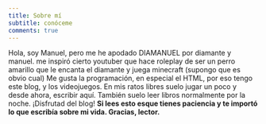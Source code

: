 ```yaml
---
title: Sobre mí
subtitle: conóceme
comments: true
---
```

Hola, soy Manuel, pero me he apodado DIAMANUEL por diamante y manuel.
me inspiró cierto youtuber que hace roleplay de ser un perro amarillo que le encanta el diamante y juega minecraft (supongo que es obvio cual)
Me gusta la programación, en especial el HTML, por eso tengo este blog, y los videojuegos.
En mis ratos libres suelo jugar un poco y desde ahora, escribir aquí.
También suelo leer libros normalmente por la noche.
¡Disfrutad del blog!
**Si lees esto esque tienes paciencia y te importó lo que escribía sobre mi vida. Gracias, lector.**
